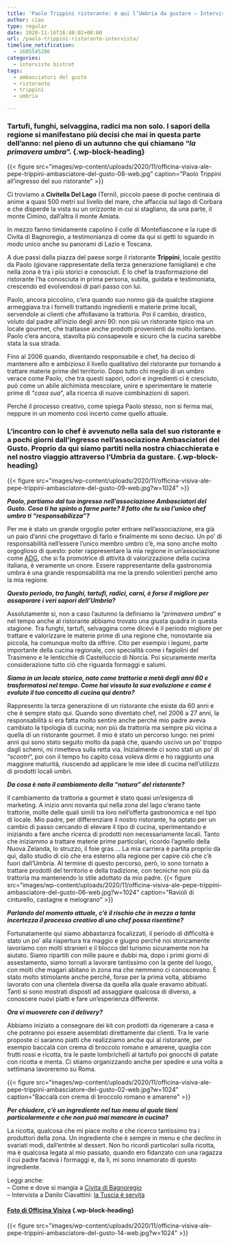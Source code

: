 ```yaml
---
title: 'Paolo Trippini ristorante: è qui l’Umbria da gustare – Intervista'
author: ciao
type: regular
date: 2020-11-16T16:48:02+00:00
url: /paolo-trippini-ristorante-intervista/
timeline_notification:
  - 1605545286
categories:
  - interviste bistrot
tags:
  - ambasciatori del gusto
  - ristorante
  - trippini
  - umbria

---
```

### Tartufi, funghi, selvaggina, radici ma non solo. I sapori della regione si manifestano più decisi che mai in questa parte dell’anno: nel pieno di un autunno che qui chiamano “_la primavera umbra_”. {.wp-block-heading}


{{< figure src="images/wp-content/uploads/2020/11/officina-visiva-ale-pepe-trippini-ambasciatore-del-gusto-08-web.jpg" caption="Paolo Trippini all&#8217;ingresso del suo ristorante" >}}


Ci troviamo a **Civitella Del Lago** (Terni), piccolo paese di poche centinaia di anime a quasi 500 metri sul livello del mare, che affaccia sul lago di Corbara e che disperde la vista su un orizzonte in cui si stagliano, da una parte, il monte Cimino, dall&#8217;altra il monte Amiata. 

In mezzo fanno timidamente capolino il colle di Montefiascone e la rupe di Civita di Bagnoregio, a testimonianza di come da qui si getti lo sguardo in modo unico anche su panorami di Lazio e Toscana.

A due passi dalla piazza del paese sorge il ristorante **Trippini**, locale gestito da Paolo (giovane rappresentate della terza generazione famigliare) e che nella zona è tra i più storici e conosciuti. E lo chef la trasformazione del ristorante l&#8217;ha conosciuta in prima persona, subìta, guidata e testimoniata, crescendo ed evolvendosi di pari passo con lui.

Paolo, ancora piccolino, c&#8217;era quando suo nonno già da qualche stagione armeggiava tra i fornelli trattando ingredienti e materie prime locali, servendole ai clienti che affollavano la trattoria. Poi il cambio, drastico, voluto dal padre all&#8217;inizio degli anni 90: non più un ristorante tipico ma un locale gourmet, che trattasse anche prodotti provenienti da molto lontano. Paolo c&#8217;era ancora, stavolta più consapevole e sicuro che la cucina sarebbe stata la sua strada.

Fino al 2006 quando, diventando responsabile e chef, ha deciso di mantenere alto e ambizioso il livello qualitativo del ristorante pur tornando a trattare materie prime del territorio. Dopo tutto chi meglio di un umbro verace come Paolo, che tra questi sapori, odori e ingredienti ci è cresciuto, può come un abile alchimista mescolare, unire e sperimentare le materie prime di &#8220;_casa sua_&#8220;, alla ricerca di nuove combinazioni di sapori. 

Perché il processo creativo, come spiega Paolo stesso, non si ferma mai, neppure in un momento così incerto come quello attuale.

### L&#8217;incontro con lo chef è avvenuto nella sala del suo ristorante e a pochi giorni dall&#8217;ingresso nell&#8217;associazione Ambasciatori del Gusto. Proprio da qui siamo partiti nella nostra chiacchierata e nel nostro viaggio attraverso l&#8217;Umbria da gustare. {.wp-block-heading}


{{< figure src="images/wp-content/uploads/2020/11/officina-visiva-ale-pepe-trippini-ambasciatore-del-gusto-09-web.jpg?w=1024" >}}


**_Paolo, partiamo dal tuo ingresso nell&#8217;associazione Ambasciatori del Gusto. Cosa ti ha spinto a farne parte? Il fatto che tu sia l&#8217;unico chef umbro ti &#8220;responsabilizza&#8221;?_**

Per me è stato un grande orgoglio poter entrare nell&#8217;associazione, era già un paio d&#8217;anni che progettavo di farlo e finalmente mi sono deciso. Un po&#8217; di responsabilità nell&#8217;essere l&#8217;unico membro umbro c&#8217;è, ma sono anche molto orgoglioso di questo: poter rappresentare la mia regione in un&#8217;associazione come <a rel="noreferrer noopener" href="https://www.ambasciatoridelgusto.it/" target="_blank">ADG</a>, che si fa promotrice di attività di valorizzazione della cucina italiana, è veramente un onore. Essere rappresentante della gastronomia umbra è una grande responsabilità ma me la prendo volentieri perché amo la mia regione.

**_Questo periodo, tra funghi, tartufi, radici, carni, è forse il migliore per assaporare i veri sapori dell&#8217;Umbria?_**

Assolutamente sì, non a caso l&#8217;autunno la definiamo la &#8220;_primavera umbra_&#8221; e nel tempo anche al ristorante abbiamo trovato una giusta quadra in questa stagione. Tra funghi, tartufi, selvaggina come dicevi è il periodo migliore per trattare e valorizzare le materie prime di una regione che, nonostante sia piccola, ha comunque molto da offrire. Cito per esempio i legumi, parte importante della cucina regionale, con specialità come i fagiolini del Trasimeno e le lenticchie di Castelluccio di Norcia. Poi sicuramente merita considerazione tutto ciò che riguarda formaggi e salumi.

**_Siamo in un locale storico, nato come trattoria a metà degli anni 60 e trasformatosi nel tempo. Come hai vissuto la sua evoluzione e come è evoluto il tuo concetto di cucina qui dentro?_**

Rappresento la terza generazione di un ristorante che esiste da 60 anni e che è sempre stato qui. Quando sono diventato chef, nel 2006 a 27 anni, la responsabilità si era fatta molto sentire anche perché mio padre aveva cambiato la tipologia di cucina; non più da trattoria ma sempre più vicina a quella di un ristorante gourmet. Il mio è stato un percorso lungo: nei primi anni qui sono stato seguito molto da papà che, quando uscivo un po&#8217; troppo dagli schemi, mi rimetteva sulla retta via. Inizialmente ci sono stati un po&#8217; di &#8220;_scontri_&#8220;, poi con il tempo ho capito cosa voleva dirmi e ho raggiunto una maggiore maturità, riuscendo ad applicare le mie idee di cucina nell&#8217;utilizzo di prodotti locali umbri.

**_Da cosa è nato il cambiamento della &#8220;natura&#8221; del ristorante?_**

Il cambiamento da trattoria a gourmet è stato quasi un&#8217;esigenza di marketing. A inizio anni novanta qui nella zona del lago c&#8217;erano tante trattorie, molte delle quali simili tra loro nell&#8217;offerta gastronomica e nel tipo di locale. Mio padre, per differenziare il nostro ristorante, ha optato per un cambio di passo cercando di elevare il tipo di cucina, sperimentando e iniziando a fare anche ricerca di prodotti non necessariamente locali. Tanto che iniziammo a trattare materie prime particolari, ricordo l&#8217;agnello della Nuova Zelanda, lo struzzo, il foie gras &#8230; La mia carriera è partita proprio da qui, dallo studio di ciò che era esterno alla regione per capire ciò che c&#8217;è fuori dall&#8217;Umbria. Al termine di questo percorso, però, io sono tornato a trattare prodotti del territorio e della tradizione, con tecniche non più da trattoria ma mantenendo lo stile adottato da mio padre.
{{< figure src="images/wp-content/uploads/2020/11/officina-visiva-ale-pepe-trippini-ambasciatore-del-gusto-06-web.jpg?w=1024" caption="Ravioli di cinturello, castagne e melograno" >}}
 

**_Parlando del momento attuale, c&#8217;è il rischio che in mezzo a tanta incertezza il processo creativo di uno chef possa risentirne?_**

Fortunatamente qui siamo abbastanza focalizzati, il periodo di difficoltà è stato un po&#8217; alla riapertura tra maggio e giugno perché noi storicamente lavoriamo con molti stranieri e il blocco del turismo sicuramente non ha aiutato. Siamo ripartiti con mille paure e dubbi ma, dopo i primi giorni di assestamento, siamo tornati a lavorare tantissimo con la gente del luogo, con molti che magari abitano in zona ma che nemmeno ci conoscevano. È stato molto stimolante anche perché, forse per la prima volta, abbiamo lavorato con una clientela diversa da quella alla quale eravamo abituati. Tanti si sono mostrati disposti ad assaggiare qualcosa di diverso, a conoscere nuovi piatti e fare un&#8217;esperienza differente.

**_Ora vi muoverete con il delivery?_**

Abbiamo iniziato a consegnare dei kit con prodotti da rigenerare a casa e che potranno poi essere assemblati direttamente dai clienti. Tra le varie proposte ci saranno piatti che realizziamo anche qui al ristorante, per esempio baccalà con crema di broccolo romano e amarene, quaglia con frutti rossi e ricotta, tra le paste lombrichelli al tartufo poi gnocchi di patate con ricotta e menta. Ci stiamo organizzando anche per spedire e una volta a settimana lavoreremo su Roma.


{{< figure src="images/wp-content/uploads/2020/11/officina-visiva-ale-pepe-trippini-ambasciatore-del-gusto-02-web.jpg?w=1024" caption="Baccalà con crema di broccolo romano e amarene" >}}


**_Per chiudere, c&#8217;è un ingrediente nel tuo menu al quale tieni particolarmente e che non può mai mancare in cucina?_**

La ricotta, qualcosa che mi piace molto e che ricerco tantissimo tra i produttori della zona. Un ingrediente che è sempre in menu e che declino in svariati modi, dall&#8217;entrée al dessert. Non ho ricordi particolari sulla ricotta, ma è qualcosa legata al mio passato, quando ero fidanzato con una ragazza il cui padre faceva i formaggi e, da lì, mi sono innamorato di questo ingrediente. 

Leggi anche:  
&#8211; Come e dove si mangia a <a rel="noreferrer noopener" href="https://aleepepe.com/2020/05/25/dove-si-mangia-civita-bagnoregio/" target="_blank">Civita di Bagnoregio</a>  
&#8211; Intervista a Danilo Ciavattini: <a rel="noreferrer noopener" href="https://aleepepe.com/2020/10/19/danilo-ciavattini-ristorante-menu/" target="_blank">la Tuscia è servita</a>

#### <a href="https://www.officinavisiva.it/" target="_blank" rel="noreferrer noopener">Foto di Officina Visiva</a> {.wp-block-heading}


{{< figure src="images/wp-content/uploads/2020/11/officina-visiva-ale-pepe-trippini-ambasciatore-del-gusto-14-web.jpg?w=1024" >}}
